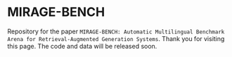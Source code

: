 # MIRAGE-BENCH

Repository for the paper `MIRAGE-BENCH: Automatic Multilingual Benchmark Arena for Retrieval-Augmented Generation Systems`. Thank you for visiting this page. The code and data will be released soon.



